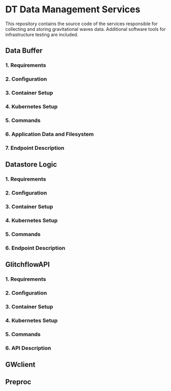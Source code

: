 # DT Data Management Services

This repository contains the source code of the services responsible for collecting and storing gravitational waves data.
Additional software tools for infrastructure testing are included.

## Data Buffer

### 1. Requirements
### 2. Configuration
### 3. Container Setup
### 4. Kubernetes Setup
### 5. Commands
### 6. Application Data and Filesystem
### 7. Endpoint Description
   
## Datastore Logic

### 1. Requirements
### 2. Configuration
### 3. Container Setup
### 4. Kubernetes Setup
### 5. Commands
### 6. Endpoint Description

## GlitchflowAPI

### 1. Requirements
### 2. Configuration
### 3. Container Setup
### 4. Kubernetes Setup
### 5. Commands
### 6. API Description

## GWclient

## Preproc
